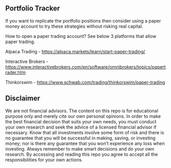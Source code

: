 ## Portfolio Tracker

If you want to replicate the portfolio positions then consider using a paper money account to try these strategies without risking real capital.

How to open a paper trading account? See below 3 platforms that allow paper trading.

Alpaca Trading - https://alpaca.markets/learn/start-paper-trading/

Interactive Brokers - https://www.interactivebrokers.com/en/software/omnibrokers/topics/papertrader.htm

Thinkorswim - https://www.schwab.com/trading/thinkorswim/paper-trading

## Disclaimer

We are not financial advisors. The content on this repo is for educational purpose only and merely cite our own personal opinions. In order to make the best financial decision that suits your own needs, you must conduct your own research and seek the advice of a licensed financial advisor if necessary. Know that all investments involve some form of risk and there is no guarantee that you will be successful in making, saving, or investing money; nor is there any guarantee that you won’t experience any loss when investing. Always remember to make smart decisions and do your own research. By accessing and reading this repo you agree to accept all the responsibilities for your own actions.
